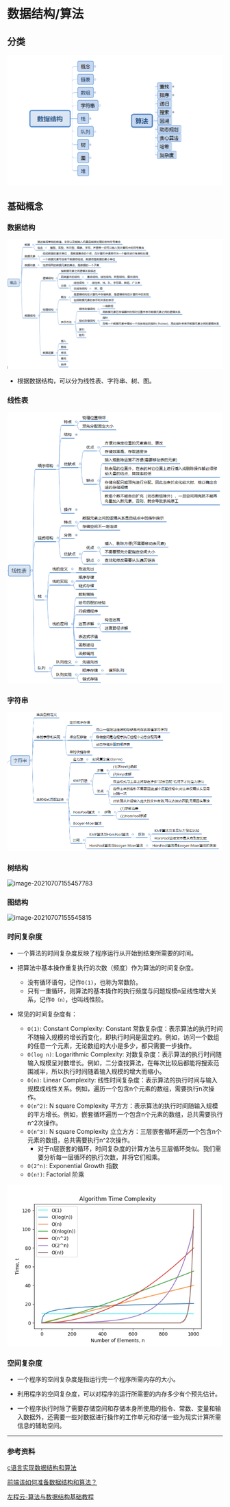 # 数据结构/算法

## 分类

![image-20231007112846746](../images/算法和数据结构大纲.png)

## 基础概念

### 数据结构

![image-20210707154220796](../images/数据结构概念.png)

* 根据数据结构，可以分为线性表、字符串、树、图。

### 线性表

![image-20210707155311589](../images/线性表.png)

### 字符串

![image-20210707155417730](../images/字符串.png)



### 树结构

![image-20210707155457783](../images/树.png)

### 图结构

![image-20210707155545815](../images/图.png)

### 时间复杂度

* 一个算法的时间复杂度反映了程序运行从开始到结束所需要的时间。
* 把算法中基本操作重复执行的次数（频度）作为算法的时间复杂度。
  * 没有循环语句，记作`O(1)`，也称为常数阶。
  * 只有一重循环，则算法的基本操作的执行频度与问题规模n呈线性增大关系，记作`O（n）`，也叫线性阶。

* 常见的时间复杂度有：
  * `O(1)`: Constant Complexity: Constant 常数复杂度：表示算法的执行时间不随输入规模的增长而变化，即执行时间是固定的。例如，访问一个数组的任意一个元素，无论数组的大小是多少，都只需要一步操作。
  * `O(log n)`: Logarithmic Complexity: 对数复杂度：表示算法的执行时间随输入规模呈对数增长。例如，二分查找算法，在每次比较后都能将搜索范围减半，所以执行时间随着输入规模的增大而缩小。
  * `O(n)`: Linear Complexity: 线性时间复杂度：表示算法的执行时间与输入规模成线性关系。例如，遍历一个包含n个元素的数组，需要执行n次操作。
  * `O(n^2)`: N square Complexity 平⽅方：表示算法的执行时间随输入规模的平方增长。例如，嵌套循环遍历一个包含n个元素的数组，总共需要执行n^2次操作。
  * `O(n^3)`: N square Complexity ⽴立⽅方：三层嵌套循环遍历一个包含n个元素的数组，总共需要执行n^2次操作。
    * 对于n层嵌套的循环，时间复杂度的计算方法与三层循环类似。我们需要分析每一层循环的执行次数，并将它们相乘。
  * `O(2^n)`: Exponential Growth 指数
  * `O(n!)`: Factorial 阶乘

![img](../images/时间复杂度.png)



### 空间复杂度

* 一个程序的空间复杂度是指运行完一个程序所需内存的大小。
* 利用程序的空间复杂度，可以对程序的运行所需要的内存多少有个预先估计。

* 一个程序执行时除了需要存储空间和存储本身所使用的指令、常数、变量和输入数据外，还需要一些对数据进行操作的工作单元和存储一些为现实计算所需信息的辅助空间。



****



### 参考资料

[c语言实现数据结构和算法](http://data.biancheng.net/view/72.html)

[前端该如何准备数据结构和算法？](https://juejin.cn/post/6844903919722692621#heading-42)

[左程云-算法与数据结构基础教程](https://bilibili.com/video/BV13g41157hK/?spm_id_from=333.999.0.0&vd_source=0c5c6ac7ddc21ccc8901d97d01bad522)
